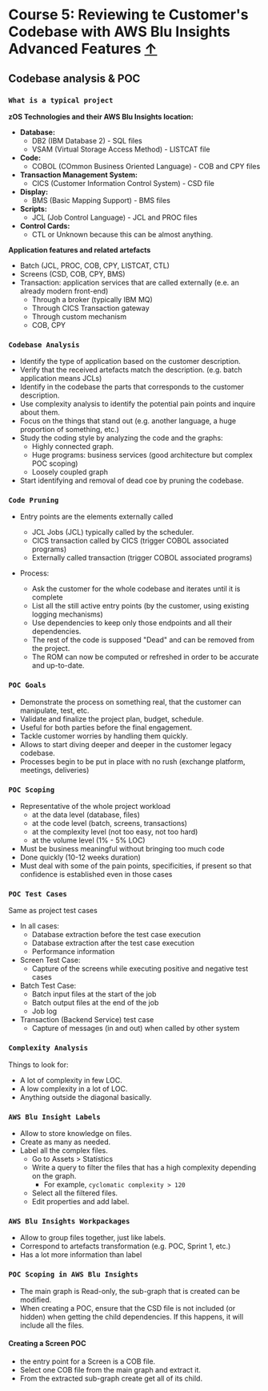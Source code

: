 # Course 5: Reviewing te Customer's Codebase with AWS Blu Insights Advanced Features [↑](../../README.md)

## Codebase analysis & POC

### `What is a typical project`
**zOS Technologies and their AWS Blu Insights location:**

- **Database:**
  - DB2 (IBM Database 2) - SQL files
  - VSAM (Virtual Storage Access Method) - LISTCAT file
- **Code:**
  - COBOL (COmmon Business Oriented Language) - COB and CPY files
- **Transaction Management System:**
  - CICS (Customer Information Control System) - CSD file
- **Display:**
  - BMS (Basic Mapping Support) - BMS files
- **Scripts:**
  - JCL (Job Control Language) - JCL and PROC files
- **Control Cards:**
  - CTL or Unknown because this can be almost anything.

**Application features and related artefacts**

- Batch (JCL, PROC, COB, CPY, LISTCAT, CTL)
- Screens (CSD, COB, CPY, BMS)
- Transaction: application services that are called externally (e.e. an already modern front-end)
  - Through a broker (typically IBM MQ)
  - Through CICS Transaction gateway
  - Through custom mechanism
  - COB, CPY

### `Codebase Analysis`
- Identify the type of application based on the customer description.
- Verify that the received artefacts match the description. (e.g. batch application means JCLs)
- Identify in the codebase the parts that corresponds to the customer description.
- Use complexity analysis to identify the potential pain points and inquire about them.
- Focus on the things that stand out (e.g. another language, a huge proportion of something, etc.)
- Study the coding style by analyzing the code and the graphs:
  - Highly connected graph.
  - Huge programs: business services (good architecture but complex POC scoping)
  - Loosely coupled graph
- Start identifying and removal of dead coe by pruning the codebase.


### `Code Pruning`
- Entry points are the elements externally called
  - JCL Jobs (JCL) typically called by the scheduler.
  - CICS transaction called by CICS (trigger COBOL associated programs)
  - Externally called transaction (trigger COBOL associated programs)

- Process:
  - Ask the customer for the whole codebase and iterates until it is complete
  - List all the still active entry points (by the customer, using existing logging mechanisms)
  - Use dependencies to keep only those endpoints and all their dependencies.
  - The rest of the code is supposed "Dead" and can be removed from the project.
  - The ROM can now be computed or refreshed in order to be accurate and up-to-date.

### `POC Goals`
- Demonstrate the process on something real, that the customer can manipulate, test, etc.
- Validate and finalize the project plan, budget, schedule.
- Useful for both parties before the final engagement.
- Tackle customer worries by handling them quickly.
- Allows to start diving deeper and deeper in the customer legacy codebase.
- Processes begin to be put in place with no rush (exchange platform, meetings, deliveries)

### `POC Scoping`
- Representative of the whole project workload
  - at the data level (database, files)
  - at the code level (batch, screens, transactions)
  - at the complexity level (not too easy, not too hard)
  - at the volume level (1% - 5% LOC)
- Must be business meaningful without bringing too much code
- Done quickly (10-12 weeks duration)
- Must deal with some of the pain points, specificities, if present so that confidence is established even in those cases

### `POC Test Cases`
Same as project test cases

- In all cases:
  - Database extraction before the test case execution
  - Database extraction after the test case execution
  - Performance information
- Screen Test Case:
  - Capture of the screens while executing positive and negative test cases
- Batch Test Case:
  - Batch input files at the start of the job
  - Batch output files at the end of the job
  - Job log
- Transaction (Backend Service) test case
  - Capture of messages (in and out) when called by other system

### `Complexity Analysis`
Things to look for:
- A lot of complexity in few LOC.
- A low complexity in a lot of LOC.
- Anything outside the diagonal basically.

### `AWS Blu Insight Labels`
- Allow to store knowledge on files.
- Create as many as needed.
- Label all the complex files.
  - Go to Assets > Statistics
  - Write a query to filter the files that has a high complexity depending on the graph.
    - For example, `cyclomatic complexity > 120`
  - Select all the filtered files.
  - Edit properties and add label.

### `AWS Blu Insights Workpackages`
- Allow to group files together, just like labels.
- Correspond to artefacts transformation (e.g. POC, Sprint 1, etc.)
- Has a lot more information than label

### `POC Scoping in AWS Blu Insights`
- The main graph is Read-only, the sub-graph that is created can be modified.
- When creating a POC, ensure that the CSD file is not included (or hidden) when getting the child dependencies. If this happens, it will include all the files.

#### Creating a Screen POC
- the entry point for a Screen is a COB file.
- Select one COB file from the main graph and extract it.
- From the extracted sub-graph create get all of its child.


